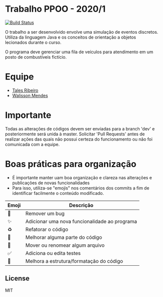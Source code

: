 # Trabalho PPOO - 2020/1

[![Build Status](https://travis-ci.org/joemccann/dillinger.svg?branch=master)](https://github.com/MrDuckBr/PPOO)

O trabalho a ser desenvolvido envolve uma simulação de eventos discretos. Utiliza da linguagem Java e os conceitos de orientação a objetos lecionados durante o curso.

O programa deve gerenciar uma fila de veículos para atendimento em um posto de combustíveis fictício.
    
# Equipe
  - [Tales Ribeiro](https://github.com/talesribeirom)
  - [Walisson Mendes](https://github.com/MrDuckBr)

# Importante
Todas as alterações de códigos devem ser enviadas para a branch 'dev' e posteriormente será unida à master.
Solicitar 'Pull Requests' antes de realizar ações das quais não possui certeza do funcionamento ou não foi comunicada com a equipe.

# Boas práticas para organização

  - É importante manter uam boa organização e clareza nas alterações e publicações de novas funcionalidades
  - Para isso, utiliza-se "emojis" nos comentários dos commits a fim de identificar facilmente o conteúdo modificado.



| Emoji | Descrição |
| ------ | ------ |
| :bug: | Remover um bug |
| :sparkles: | Adicionar uma nova funcionalidade ao programa |
| :recycle: | Refatorar o código |
| :wrench:| Melhorar alguma parte do código |
| :truck: | Mover ou renomear algum arquivo |
| :white_check_mark: | Adiciona ou edita testes |
| :art: | Melhora a estrutura/formatação do código |

License
----

MIT

